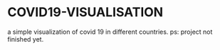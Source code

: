 # COVID19-VISUALISATION
a simple visualization of covid 19 in different countries.
ps: project not finished yet.
